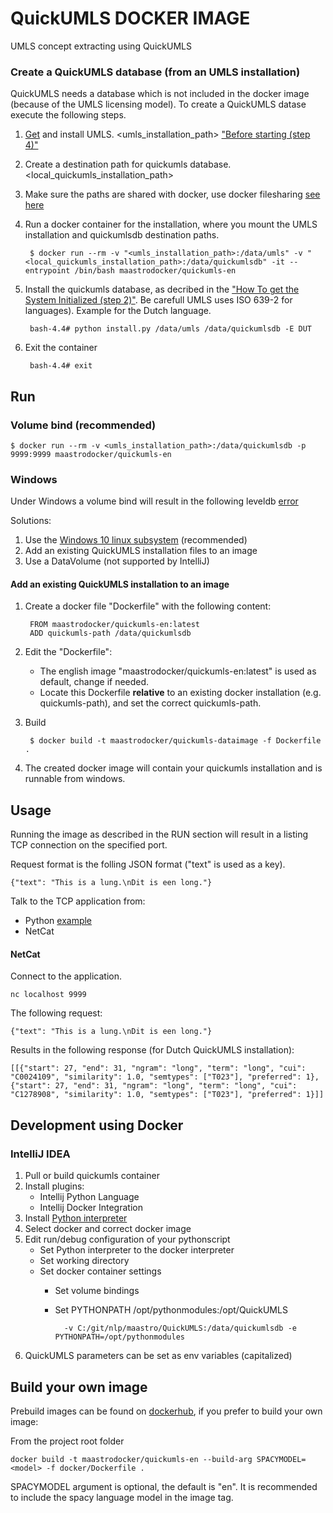 # QuickUMLS DOCKER IMAGE

UMLS concept extracting using QuickUMLS

### Create a QuickUMLS database (from an UMLS installation)

QuickUMLS needs a database which is not included in the docker image (because of the UMLS licensing model). 
To create a QuickUMLS datase execute the following steps.

1. [Get](https://www.nlm.nih.gov/research/umls/) and install UMLS. <umls_installation_path> ["Before starting (step 4)"](https://github.com/Georgetown-IR-Lab/QuickUMLS#before-starting)
2. Create a destination path for quickumls database. <local_quickumls_installation_path>
3. Make sure the paths are shared with docker, use docker filesharing [see here](https://stackoverflow.com/questions/45122459/docker-mounts-denied-the-paths-are-not-shared-from-os-x-and-are-not-known
)
4. Run a docker container for the installation, where you mount the UMLS installation and quickumlsdb destination paths.

        $ docker run --rm -v "<umls_installation_path>:/data/umls" -v "<local_quickumls_installation_path>:/data/quickumlsdb" -it --entrypoint /bin/bash maastrodocker/quickumls-en 

5. Install the quickumls database, as decribed in the ["How To get the System Initialized (step 2)"](https://github.com/Georgetown-IR-Lab/QuickUMLS#how-to-get-the-system-initialized). Be carefull UMLS uses ISO 639-2 for languages). Example for the Dutch language.

        bash-4.4# python install.py /data/umls /data/quickumlsdb -E DUT

6. Exit the container

        bash-4.4# exit
        
## Run     

### Volume bind (recommended)

    $ docker run --rm -v <umls_installation_path>:/data/quickumlsdb -p 9999:9999 maastrodocker/quickumls-en
    
             
### Windows

Under Windows a volume bind will result in the following leveldb [error](https://github.com/google/leveldb/issues/281)

Solutions:
1. Use the [Windows 10 linux subsystem](https://docs.microsoft.com/en-us/windows/wsl/install-win10) (recommended)
2. Add an existing QuickUMLS installation files to an image
3. Use a DataVolume (not supported by IntelliJ)
 
#### Add an existing QuickUMLS installation to an image
    
1. Create a docker file "Dockerfile" with the following content:

        FROM maastrodocker/quickumls-en:latest
        ADD quickumls-path /data/quickumlsdb

2. Edit the "Dockerfile":
    - The english image "maastrodocker/quickumls-en:latest" is used as default, change if needed.
    - Locate this Dockerfile **relative** to an existing docker installation (e.g. quickumls-path), and set the correct quickumls-path.
    
3. Build        
        
        $ docker build -t maastrodocker/quickumls-dataimage -f Dockerfile .

4. The created docker image will contain your quickumls installation and is runnable from windows.               




## Usage 

Running the image as described in the RUN section will result in a listing TCP connection on the specified port.

Request format is the folling JSON format ("text" is used as a key).
    
    {"text": "This is a lung.\nDit is een long."}
    
    
Talk to the TCP application from:    
- Python [example](../tests/test_quickumls-service.py)
- NetCat


#### NetCat

Connect to the application.

    nc localhost 9999

The following request:    
 
    {"text": "This is a lung.\nDit is een long."}

Results in the following response (for Dutch QuickUMLS installation):

    [[{"start": 27, "end": 31, "ngram": "long", "term": "long", "cui": "C0024109", "similarity": 1.0, "semtypes": ["T023"], "preferred": 1}, {"start": 27, "end": 31, "ngram": "long", "term": "long", "cui": "C1278908", "similarity": 1.0, "semtypes": ["T023"], "preferred": 1}]]


## Development using Docker
    
### IntelliJ IDEA

1. Pull or build quickumls container
2. Install plugins:
    - Intellij Python Language
    - Intellij Docker Integration
3. Install [Python interpreter](https://www.jetbrains.com/help/idea/configuring-available-python-sdks.html)
4. Select docker and correct docker image
5. Edit run/debug configuration of your pythonscript
    - Set Python interpreter to the docker interpreter
    - Set working directory
    - Set docker container settings
        - Set volume bindings
        - Set PYTHONPATH /opt/pythonmodules:/opt/QuickUMLS
    
                -v C:/git/nlp/maastro/QuickUMLS:/data/quickumlsdb -e PYTHONPATH=/opt/pythonmodules
    
6. QuickUMLS parameters can be set as env variables (capitalized)


## Build your own image

Prebuild images can be found on [dockerhub](https://hub.docker.com/u/maastrodocker/), if you prefer to build your own image:

From the project root folder

    docker build -t maastrodocker/quickumls-en --build-arg SPACYMODEL=<model> -f docker/Dockerfile . 
    
SPACYMODEL argument is optional, the default is "en".
It is recommended to include the spacy language model in the image tag. 